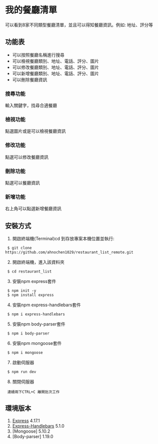 # 我的餐廳清單
可以看到8家不同類型餐廳清單，並且可以得知餐廳資訊。例如: 地址、評分等

## 功能表
- 可以按照餐廳名稱進行搜尋
- 可以檢視餐廳類別、地址、電話、評分、圖片
- 可以修改餐廳類別、地址、電話、評分、圖片
- 可以新增餐廳類別、地址、電話、評分、圖片
- 可以刪除餐廳資訊

### 搜尋功能
輸入關鍵字，找尋合適餐廳

### 檢視功能
點選圖片或是<i class="fas fa-info-circle"></i>可以檢視餐廳資訊

### 修改功能
點選<i class="fas fa-pencil-alt"></i>可以修改餐廳資訊

### 刪除功能
點選<i class="fas fa-times-circle"></i>可以餐廳資訊

### 新增功能
右上角可以點選新增餐廳資訊

## 安裝方式
1. 開啟終端機(Terminal)cd 到存放專案本機位置並執行:
```
 $ git clone https://github.com/ahnochen1029/restaurant_list_remote.git
```

2. 開啟終端機，進入該資料夾
```
 $ cd restaurant_list
```

3. 安裝npm express套件
```
 $ npm init -y
 $ npm install express
```

4. 安裝npm express-handlebars套件
```
 $ npm i express-handlebars
```

5. 安裝npm body-parser套件
```
 $ npm i body-parser
```

6. 安裝npm mongoose套件
```
 $ npm i mongoose
```

7. 啟動伺服器
```
 $ npm run dev
```

8. 關閉伺服器
```
 連續兩下CTRL+C 離開批次工作
```

## 環境版本
1. [Express](https://expressjs.com/en/starter/installing.html) 4.17.1
2. [Express-Handlebars](https://www.npmjs.com/package/express-handlebars) 5.1.0
3. [Mongoose] 5.10.2
4. [Body-parser] 1.19.0